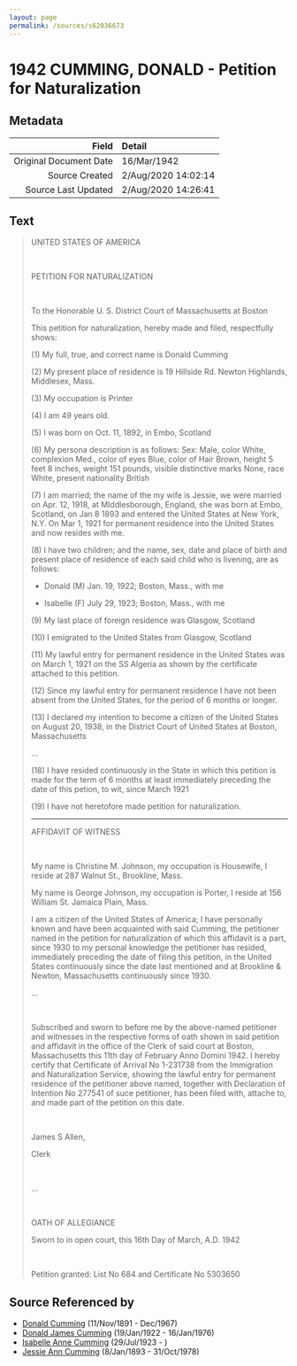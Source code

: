 ```yaml
---
layout: page
permalink: /sources/s62036673
---
```


# 1942 CUMMING, DONALD - Petition for Naturalization

## Metadata

Field | Detail
---:|:---
Original Document Date | 16/Mar/1942
Source Created | 2/Aug/2020 14:02:14
Source Last Updated | 2/Aug/2020 14:26:41

## Text

> UNITED STATES OF AMERICA
>
> <br/>
>
> PETITION FOR NATURALIZATION
>
> <br/>
>
> To the Honorable U. S. District Court of Massachusetts at Boston
>
> This petition for naturalization, hereby made and filed, respectfully shows:
>
> (1) My full, true, and correct name is Donald Cumming
>
> (2) My present place of residence is 19 Hillside Rd. Newton Highlands, Middlesex, Mass. 
>
> (3) My occupation is Printer
>
> (4) I am 49 years old.
>
> (5) I was born on Oct. 11, 1892, in Embo, Scotland
>
> (6) My persona description is as follows: Sex: Male, color White, complexion Med., color of eyes Blue, color of Hair Brown, height 5 feet 8 inches, weight 151 pounds, visible distinctive marks None, race White, present nationality British
>
> (7) I am married; the name of the my wife is Jessie, we were married on Apr. 12, 1918, at MIddlesborough, England, she was born at Embo, Scotland, on Jan 8 1893 and entered the United States at New York, N.Y. On Mar 1, 1921 for permanent residence into the United States and now resides with me.
>
> (8) I have two children; and the name, sex, date and place of birth and present place of residence of each said child who is livening, are as follows:
>
> * Donald (M) Jan. 19, 1922; Boston, Mass., with me
>
> * Isabelle (F) July 29, 1923; Boston, Mass., with me
>
> (9) My last place of foreign residence was Glasgow, Scotland
>
> (10) I emigrated to the United States from Glasgow, Scotland
>
> (11) My lawful entry for permanent residence in the United States was on March 1, 1921 on the SS Algeria as shown by the certificate attached to this petition.
>
> (12) Since my lawful entry for permanent residence I have not been absent from the United States, for the period of 6 months or longer.
>
> (13) I declared my intention to become a citizen of the United States on August 20, 1938, in the District Court of United States at Boston, Massachusetts
>
> ...
>
> (18) I have resided continuously in the State in which this petition is made for the term of 6 months at least immediately preceding the date of this petion, to wit, since March 1921
>
> (19) I have not heretofore made petition for naturalization.
>
> ---
>
> AFFIDAVIT OF WITNESS
>
> <br/>
>
> My name is Christine M. Johnson, my occupation is Housewife, I reside at 287 Walnut St., Brookline, Mass.
>
> My name is George Johnson, my occupation is Porter, I reside at 156 William St. Jamaica Plain, Mass.
>
> I am a citizen of the United States of America; I have personally known and have been acquainted with said Cumming, the petitioner named in the petition for naturalization of which this affidavit is a part, since 1930 to my personal knowledge the petitioner has resided, immediately preceding the date of filing this petition, in the United States continuously since the date last mentioned and at Brookline & Newton, Massachusetts continuously since 1930.
>
> ...
>
> <br/>
>
> Subscribed and sworn to before me by the above-named petitioner and witnesses in the respective forms of oath shown in said petition and affidavit in the office of the Clerk of said court at Boston, Massachusetts this 11th day of February Anno Domini 1942. I hereby certify that Certificate of Arrival No 1-231738 from the Immigration and Naturalization Service, showing the lawful entry for permanent residence of the petitioner above named, together with Declaration of Intention No 277541 of suce petitioner, has been filed with, attache to, and made part of the petition on this date.
>
> <br/>
>
> James S Allen,
>
> Clerk
>
> <br/>
>
> ...
>
> <br/>
>
> OATH OF ALLEGIANCE
>
> Sworn to in open court, this 16th Day of March, A.D. 1942
>
> <br/>
>
> Petition granted: List No 684 and Certificate No 5303650
>

## Source Referenced by

* [Donald Cumming](../people/@11846578@-donald-cumming-b1891-11-11-d1967-12.md) (11/Nov/1891 - Dec/1967)
* [Donald James Cumming](../people/@42110198@-donald-james-cumming-b1922-1-19-d1976-1-16.md) (19/Jan/1922 - 16/Jan/1976)
* [Isabelle Anne Cumming](../people/@44164031@-isabelle-anne-cumming-b1923-7-29-d.md) (29/Jul/1923 - )
* [Jessie Ann Cumming](../people/@66222886@-jessie-ann-cumming-b1893-1-8-d1978-10-31.md) (8/Jan/1893 - 31/Oct/1978)
